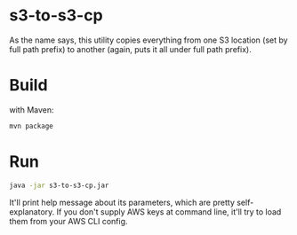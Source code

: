 # s3-to-s3-cp
As the name says, this utility copies everything from one S3 location (set by full path prefix) to another (again, puts it all under full path prefix).

# Build
with Maven:
```bash
mvn package
```

# Run
```bash
java -jar s3-to-s3-cp.jar
```
It'll print help message about its parameters, which are pretty self-explanatory. If you don't supply AWS keys at command line, it'll try to load them from your AWS CLI config.
